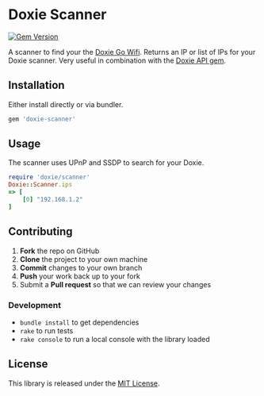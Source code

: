 # Doxie Scanner

[![Gem Version](https://badge.fury.io/rb/doxie_Scanner.svg)](https://badge.fury.io/rb/doxie_Scanner)

A scanner to find your the [Doxie Go Wifi](http://getdoxie.com). Returns an IP or list of IPs for your Doxie scanner. Very useful in combination with the [Doxie API gem](https://github.com/cbetta/doxie).

## Installation

Either install directly or via bundler.

```rb
gem 'doxie-scanner'
```

## Usage

The scanner uses UPnP and SSDP to search for your Doxie.

```rb
require 'doxie/scanner'
Doxie::Scanner.ips
=> [
    [0] "192.168.1.2"
]
```

## Contributing

 1. **Fork** the repo on GitHub
 2. **Clone** the project to your own machine
 3. **Commit** changes to your own branch
 4. **Push** your work back up to your fork
 5. Submit a **Pull request** so that we can review your changes

### Development

* `bundle install` to get dependencies
* `rake` to run tests
* `rake console` to run a local console with the library loaded

## License

This library is released under the [MIT License](LICENSE).
